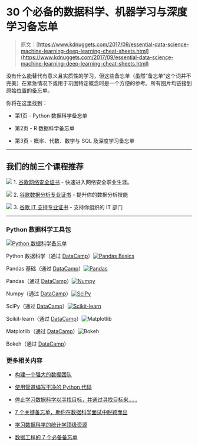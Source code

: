 # 30 个必备的数据科学、机器学习与深度学习备忘单

> 原文：[https://www.kdnuggets.com/2017/09/essential-data-science-machine-learning-deep-learning-cheat-sheets.html](https://www.kdnuggets.com/2017/09/essential-data-science-machine-learning-deep-learning-cheat-sheets.html)

没有什么能替代有意义且实质性的学习，但这些备忘单（虽然“备忘单”这个词并不完美）在紧急情况下或用于巩固特定概念时是一个方便的参考。所有图片均链接到原始位置的备忘单。

你将在这里找到：

+   第1页 - Python 数据科学备忘单

+   第2页 - R 数据科学备忘单

+   第3页 - 概率、代数、数学与 SQL 及深度学习备忘单

* * *

## 我们的前三个课程推荐

![](../Images/0244c01ba9267c002ef39d4907e0b8fb.png) 1\. [谷歌网络安全证书](https://www.kdnuggets.com/google-cybersecurity) - 快速进入网络安全职业生涯。

![](../Images/e225c49c3c91745821c8c0368bf04711.png) 2\. [谷歌数据分析专业证书](https://www.kdnuggets.com/google-data-analytics) - 提升你的数据分析技能

![](../Images/0244c01ba9267c002ef39d4907e0b8fb.png) 3\. [谷歌 IT 支持专业证书](https://www.kdnuggets.com/google-itsupport) - 支持你组织的 IT 部门

* * *

### Python 数据科学工具包

[![Python 数据科学备忘单](../Images/3dde360f877987f0a2c718017e63d4ed.png)](https://s3.amazonaws.com/assets.datacamp.com/blog_assets/PythonForDataScience.pdf)

Python 数据科学（通过 [DataCamp](https://s3.amazonaws.com/assets.datacamp.com/blog_assets/PythonForDataScience.pdf)）[![Pandas Basics](../Images/72066f80cd7f9057c0a24532ea79688c.png)](https://s3.amazonaws.com/assets.datacamp.com/blog_assets/PandasPythonForDataScience+(1).pdf)

Pandas 基础（通过 [DataCamp](https://s3.amazonaws.com/assets.datacamp.com/blog_assets/PandasPythonForDataScience+(1).pdf)）[![Pandas](../Images/cd6bb3470c474c7c33c8c12fdab76fcd.png)](https://s3.amazonaws.com/assets.datacamp.com/blog_assets/Python_Pandas_Cheat_Sheet_2.pdf)

Pandas（通过 [DataCamp](https://s3.amazonaws.com/assets.datacamp.com/blog_assets/Python_Pandas_Cheat_Sheet_2.pdf)）[![Numpy](../Images/64a1cfd341a896a49f8062358e977a77.png)](https://s3.amazonaws.com/assets.datacamp.com/blog_assets/Numpy_Python_Cheat_Sheet.pdf)

Numpy（通过 [DataCamp](https://s3.amazonaws.com/assets.datacamp.com/blog_assets/Numpy_Python_Cheat_Sheet.pdf)）[![SciPy](../Images/3282667ed280704ae140b73bc351ee6e.png)](https://s3.amazonaws.com/assets.datacamp.com/blog_assets/Python_SciPy_Cheat_Sheet_Linear_Algebra.pdf)

SciPy（通过 [DataCamp](https://s3.amazonaws.com/assets.datacamp.com/blog_assets/Python_SciPy_Cheat_Sheet_Linear_Algebra.pdf)）[![Scikit-learn](../Images/ac98e1a872970d84519a5185b601b2e2.png)](https://s3.amazonaws.com/assets.datacamp.com/blog_assets/Scikit_Learn_Cheat_Sheet_Python.pdf)

Scikit-learn（通过 [DataCamp](https://s3.amazonaws.com/assets.datacamp.com/blog_assets/Scikit_Learn_Cheat_Sheet_Python.pdf)）![Matplotlib](../Images/08c99a376a20fff84f723da741f22b23.png)

Matplotlib（通过 [DataCamp](https://s3.amazonaws.com/assets.datacamp.com/blog_assets/Python_Matplotlib_Cheat_Sheet.pdf)）![Bokeh](../Images/8801cff9b4651993ed2250c10b9d0b95.png)

Bokeh（通过 [DataCamp](https://s3.amazonaws.com/assets.datacamp.com/blog_assets/Python_Bokeh_Cheat_Sheet.pdf)）

### 更多相关内容

+   [构建一个强大的数据团队](https://www.kdnuggets.com/2021/12/build-solid-data-team.html)

+   [使用管道编写干净的 Python 代码](https://www.kdnuggets.com/2021/12/write-clean-python-code-pipes.html)

+   [停止学习数据科学以寻找目标，并通过寻找目标来……](https://www.kdnuggets.com/2021/12/stop-learning-data-science-find-purpose.html)

+   [7 个关键备忘单，助你在数据科学面试中脱颖而出](https://www.kdnuggets.com/top-7-essential-cheat-sheets-to-ace-your-data-science-interview)

+   [学习数据科学的统计学顶级资源](https://www.kdnuggets.com/2021/12/springboard-top-resources-learn-data-science-statistics.html)

+   [数据工程的 7 个必备备忘单](https://www.kdnuggets.com/2022/12/7-essential-cheat-sheets-data-engineering.html)
